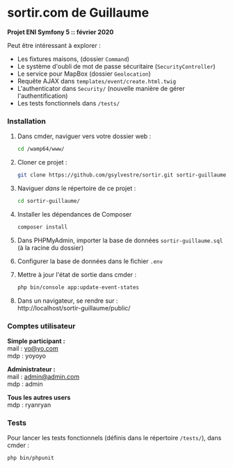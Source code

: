 # sortir.com de Guillaume

**Projet ENI Symfony 5 :: février 2020**  

Peut être intéressant à explorer : 
- Les fixtures maisons, (dossier `Command`)
- Le système d'oubli de mot de passe sécuritaire (`SecurityController`)
- Le service pour MapBox (dossier `Geolocation`)
- Requête AJAX dans `templates/event/create.html.twig`
- L'authenticator dans `Security/` (nouvelle manière de gérer l'authentification)
- Les tests fonctionnels dans `/tests/`

### Installation

1. Dans cmder, naviguer vers votre dossier web : 
    ```bash
    cd /wamp64/www/
    ```
2. Cloner ce projet : 
    ```bash
    git clone https://github.com/gsylvestre/sortir.git sortir-guillaume
    ```
3. Naviguer _dans_ le répertoire de ce projet : 
    ```bash
    cd sortir-guillaume/
    ```
4. Installer les dépendances de Composer
    ```bash
    composer install
    ```
5. Dans PHPMyAdmin, importer la base de données `sortir-guillaume.sql` (à la racine du dossier)

6. Configurer la base de données dans le fichier `.env`  

7. Mettre à jour l'état de sortie dans cmder : 
    ```bash
    php bin/console app:update-event-states
    ```
8. Dans un navigateur, se rendre sur :  
http://localhost/sortir-guillaume/public/  

### Comptes utilisateur
**Simple participant :**   
mail : yo@yo.com  
mdp  : yoyoyo

**Administrateur :**   
mail : admin@admin.com  
mdp  : admin

**Tous les autres users**  
mdp : ryanryan

### Tests
Pour lancer les tests fonctionnels (définis dans le répertoire `/tests/`), dans cmder :  
```bash
php bin/phpunit
```